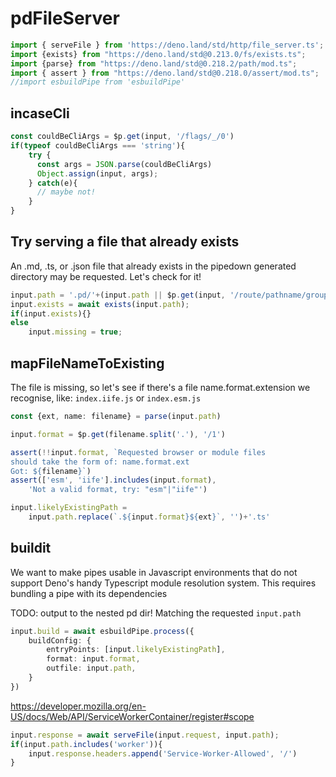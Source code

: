# pdFileServer

```ts
import { serveFile } from 'https://deno.land/std/http/file_server.ts';
import {exists} from "https://deno.land/std@0.213.0/fs/exists.ts";
import {parse} from "https://deno.land/std@0.218.2/path/mod.ts";
import { assert } from "https://deno.land/std@0.218.0/assert/mod.ts";
//import esbuildPipe from 'esbuildPipe'
```

## incaseCli
```ts
const couldBeCliArgs = $p.get(input, '/flags/_/0')
if(typeof couldBeCliArgs === 'string'){
    try {
      const args = JSON.parse(couldBeCliArgs)
      Object.assign(input, args);
    } catch(e){
      // maybe not!
    }
}
```

## Try serving a file that already exists
An .md, .ts, or .json file that already exists in the pipedown generated directory may be requested. Let's check for it!
```ts
input.path = '.pd/'+(input.path || $p.get(input, '/route/pathname/groups/path'))
input.exists = await exists(input.path);
if(input.exists){}
else
    input.missing = true;
```

## mapFileNameToExisting
The file is missing, so let's see if there's a file name.format.extension we recognise, like: `index.iife.js` or `index.esm.js`
```ts
const {ext, name: filename} = parse(input.path)

input.format = $p.get(filename.split('.'), '/1')

assert(!!input.format, `Requested browser or module files
should take the form of: name.format.ext
Got: ${filename}`)
assert(['esm', 'iife'].includes(input.format), 
    'Not a valid format, try: "esm"|"iife"')

input.likelyExistingPath = 
    input.path.replace(`.${input.format}${ext}`, '')+'.ts'
```

## buildit
We want to make pipes usable in Javascript environments that do not support Deno's handy Typescript module resolution system. This requires bundling a pipe with its dependencies 

TODO: output to the nested pd dir! Matching the requested `input.path`
```ts
input.build = await esbuildPipe.process({
    buildConfig: {
        entryPoints: [input.likelyExistingPath],
        format: input.format,
        outfile: input.path,
    }
})
```

https://developer.mozilla.org/en-US/docs/Web/API/ServiceWorkerContainer/register#scope
```ts
input.response = await serveFile(input.request, input.path);
if(input.path.includes('worker')){
    input.response.headers.append('Service-Worker-Allowed', '/')
}
```